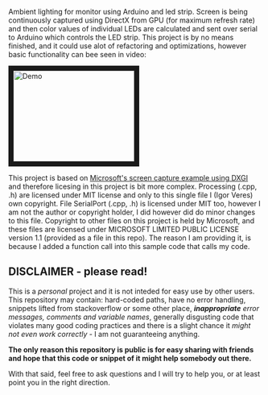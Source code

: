 Ambient lighting for monitor using Arduino and led strip. Screen is being continuously captured using DirectX from GPU (for maximum refresh rate) and then color values of individual LEDs are calculated and sent over serial to Arduino which controls the LED strip. This project is by no means finished, and it could use alot of refactoring and optimizations, however basic functionality can bee seen in video:

<a href="http://www.youtube.com/watch?feature=player_embedded&v=_Rl96Fl4sZs
" target="_blank"><img src="http://img.youtube.com/vi/_Rl96Fl4sZs/0.jpg" 
alt="Demo" width="240" height="180" border="10" /></a>

This project is based on [Microsoft's screen capture example using DXGI](https://code.msdn.microsoft.com/windowsdesktop/Desktop-Duplication-Sample-da4c696a) and therefore licesing in this project is bit more complex. Processing (.cpp, .h) are licensed under MIT license and only to this single file I (Igor Veres) own copyright. File SerialPort (.cpp, .h)
is licensed under MIT too, however I am not the author or copyright holder, I did however did do minor changes to this file.
Copyright to other files on this project is held by Microsoft, and these files are licensed under MICROSOFT LIMITED PUBLIC LICENSE version 1.1 (provided as a file in this repo). The reason I am providing it, is because I added a function call into this sample code that calls my code.

## DISCLAIMER - please read!

This is a *personal* project and it is not inteded for easy use by other users. This repository may contain: hard-coded paths,
have no error handling, snippets lifted from stackoverflow or some other place, *__inappropriate__ error messages, comments and variable names*, generally disgusting code that
violates many good coding practices and there
is a slight chance it *might not even work correctly* - I am not guaranteeing anything. 

**The only reason this repository is public is for easy sharing with friends and hope that this code or snippet of it
might help somebody out there.**

With that said, feel free to ask questions and I will try to help you, or at least point you in the right direction.
